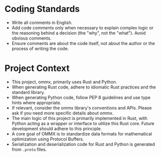 # Coding Standards

- Write all comments in English.
- Add code comments only when necessary to explain complex logic or the reasoning behind a decision (the "why", not the "what"). Avoid obvious comments.
- Ensure comments are about the code itself, not about the author or the process of writing the code.

# Project Context

- This project, ommx, primarily uses Rust and Python.
- When generating Rust code, adhere to idiomatic Rust practices and the standard library.
- When generating Python code, follow PEP 8 guidelines and use type hints where appropriate.
- If relevant, consider the ommx library's conventions and APIs. Please ask if you need more specific details about ommx.
- The main logic of this project is primarily implemented in Rust, with Python acting as a wrapper or interface to utilize this Rust core. Future development should adhere to this principle.
- A core goal of OMMX is to standardize data formats for mathematical optimization using Protocol Buffers.
- Serialization and deserialization code for Rust and Python is generated from `.proto` files.
